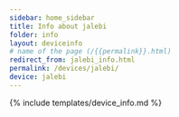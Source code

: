 ```yaml
---
sidebar: home_sidebar
title: Info about jalebi
folder: info
layout: deviceinfo
# name of the page (/{{permalink}}.html)
redirect_from: jalebi_info.html
permalink: /devices/jalebi/
device: jalebi
---
```

{% include templates/device_info.md %}
